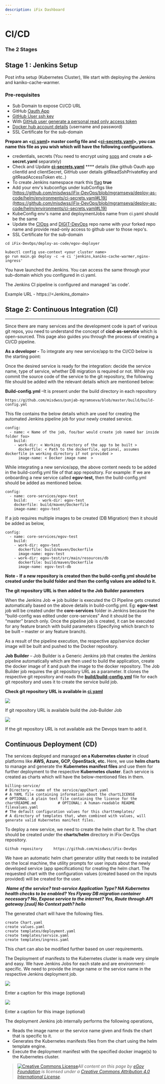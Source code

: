 ```yaml
---
description: iFix Dashboard
---
```


# CI/CD

### The 2 Stages <a href="#the-2-stages" id="the-2-stages"></a>

## **Stage 1 : Jenkins Setup**

Post infra setup (Kubernetes Cluster), We start with deploying the Jenkins and kaniko-cache-warmer.

### Pre-requisites

* Sub Domain to expose CI/CD URL
* GitHub [Oauth App](https://docs.github.com/en/developers/apps/building-oauth-apps/creating-an-oauth-app)
* [GitHub User ssh key](https://docs.github.com/en/developers/apps/building-oauth-apps/creating-an-oauth-app)
* With [GitHub user generate a personal read only access token](https://docs.github.com/en/github/authenticating-to-github/keeping-your-account-and-data-secure/creating-a-personal-access-token)&#x20;
* [Docker hub account details](https://hub.docker.com/signup) (username and password)
*   SSL Certificate for the sub-domain



**Prepare an <**[**ci.yaml**](https://github.com/misdwss/iFix-DevOps/blob/mgramseva/deploy-as-code/helm/environments/ci.yaml)**> master config file and <**[**ci-secrets.yaml**](https://github.com/misdwss/iFix-DevOps/blob/mgramseva/deploy-as-code/helm/environments/ci-secrets.yaml)**>, you can name this file as you wish which will have the following configurations.**

* credentials, secrets (You need to encrypt using [sops](https://github.com/mozilla/sops#updatekeys-command) and create a **ci-secret.yaml** separately)
* Check and Update [**ci-secrets.yaml**](https://github.com/misdwss/iFix-DevOps/blob/mgramseva/deploy-as-code/helm/environments/ci-secrets.yaml) **** details (like github Oauth app clientId and clientSecret, GitHub user details gitReadSshPrivateKey and gitReadAccessToken etc..)
* To create Jenkins namespace mark this [flag](https://github.com/egovernments/DIGIT-DevOps/blob/release/deploy-as-code/helm/environments/ci-demo.yaml#L5) **true**
* Add your env's kubconfigs under kubConfigs like [https://github.com/misdwss/iFix-DevOps/blob/mgramseva/deploy-as-code/helm/environments/ci-secrets.yaml#L19](https://github.com/misdwss/iFix-DevOps/blob/mgramseva/deploy-as-code/helm/environments/ci-secrets.yaml#L19)
* KubeConfig env's name and deploymentJobs name from ci.yaml should be the same&#x20;
* Update the [CIOps](https://github.com/misdwss/CIOps) and [DIGIT-DevOps](https://github.com/misdwss/iFix-DevOps) repo name with your forked repo name and provide read-only access to github user to those repo's.
* SSL Certificate for the sub-domain

```
cd iFix-DevOps/deploy-as-code/egov-deployer
```

```
kubectl config use-context <your cluster name>
go run main.go deploy -c -e ci 'jenkins,kaniko-cache-warmer,nginx-ingress'
```

You have launched the Jenkins. You can access the same through your sub-domain which you configured in ci.yaml.

The Jenkins CI pipeline is configured and managed 'as code'.

​Example URL - https://\<Jenkins\_domain>​

## **Stage 2: Continuous Integration (CI)** <a href="#continuous-integration-ci" id="continuous-integration-ci"></a>

****

Since there are many services and the development code is part of various git repos, you need to understand the concept of **cicd-as-service** which is open-sourced. This page also guides you through the process of creating a CI/CD pipeline.

**As a developer -** To integrate any new service/app to the CI/CD below is the starting point:

Once the desired service is ready for the integration: decide the service name, type of service, whether DB migration is required or not. While you commit the source code of the service to the git repository, the following file should be added with the relevant details which are mentioned below:

**Build-config.yml** –It is present under the build directory in each repository

```
https://github.com/misdwss/punjab-mgramseva/blob/master/build/build-config.yml
```

This file contains the below details which are used for creating the automated Jenkins pipeline job for your newly created service.

```
config:
  - name: < Name of the job, foo/bar would create job named bar inside folder foo>
    build:
    - work-dir: < Working directory of the app to be built >
      dockerfile: < Path to the dockerfile, optional, assumes dockerfile in working directory if not provided >
      image-name: < Docker image name  >
```

While integrating a new service/app, the above content needs to be added in the build-config.yml file of that app repository. For example: If we are onboarding a new service called **egov-test,** then the build-config.yml should be added as mentioned below.

```
config:   
  - name: core-services/egov-test     
    build:     - work-dir: egov-test       
    dockerfile: build/maven/Dockerfile       
    image-name: egov-test
```

If a job requires multiple images to be created (DB Migration) then it should be added as below,

```
config:   
  - name: core-services/egov-test     
    build:     
    - work-dir: egov-test       
      dockerfile: build/maven/Dockerfile       
      image-name: egov-test     
    - work-dir: egov-test/src/main/resources/db       
      dockerfile: build/maven/Dockerfile       
      image-name: egov-test-db
```

**Note -** **If a new repository is created then the build-config.yml should be created under the build folder and then the config values are added to it.**

**The git repository URL is then added to the Job Builder parameters**

When the Jenkins Job => job builder is executed the CI Pipeline gets created automatically based on the above details in build-config.yml. Eg: **egov-test** job will be created under the **core-services** folder in Jenkins because the “build-config was edited under core-services” And it should be the “master” branch only. Once the pipeline job is created, it can be executed for any feature branch with build parameters (Specifying which branch to be built – master or any feature branch).

As a result of the pipeline execution, the respective app/service docker image will be built and pushed to the Docker repository.

**Job Builder** – Job Builder is a Generic Jenkins job that creates the Jenkins pipeline automatically which are then used to build the application, create the docker image of it and push the image to the docker repository. The Job Builder job requires the git repository URL as a parameter. It clones the respective git repository and reads the [**build/build-config.yml**](https://github.com/misdwss/punjab-mgramseva/blob/master/build/build-config.yml) file for each git repository and uses it to create the service build job.

‌**Check git repository URL is available in** [**ci.yaml**](https://github.com/misdwss/iFix-DevOps/blob/mgramseva/deploy-as-code/helm/environments/ci.yaml)​[‌](https://github.com/egovernments/eGov-infraOps/blob/master/helm/environments/ci.yaml)‌

![](https://gblobscdn.gitbook.com/assets%2F-MERG\_iQW5oN4ukgXP8K%2Fsync%2F3b7e0c5ac4c5064192777b45de690069ff11a674.png?alt=media)

If git repository URL is available build the Job-Builder Job

![](https://gblobscdn.gitbook.com/assets%2F-MERG\_iQW5oN4ukgXP8K%2Fsync%2F402d59e5650213e9bbd0631717d6201307e02e2f.png?alt=media)

If the git repository URL is not available ask the Devops team to add it.

## **Continuous Deployment (CD)**‌ <a href="#continuous-deployment-cd" id="continuous-deployment-cd"></a>

The services deployed and managed **on a Kubernetes cluster** in cloud platforms like **AWS, Azure, GCP, OpenStack, etc.** Here, we use **helm charts** to manage and generate the **Kubernetes manifest files** and use them for further deployment to the respective **Kubernetes cluster**. Each service is created as charts which will have the below-mentioned files in them.

```
billing-service/   
# Directory – name of the service/appChart.yaml         
# A YAML file containing information about the chartLICENSE            
# OPTIONAL: A plain text file containing the license for the chartREADME.md          # OPTIONAL: A human-readable README filevalues.yaml        
# The default configuration values for this charttemplates/         
# A directory of templates that, when combined with values, will generate valid Kubernetes manifest files.
```

To deploy a new service, we need to create the helm chart for it. The chart should be created under the **charts/helm** directory in iFix-DevOps repository.

```
Github repository     https://github.com/misdwss/iFix-DevOps
```

We have an automatic helm chart generator utility that needs to be installed on the local machine, the utility prompts for user inputs about the newly developed service (app specifications) for creating the helm chart. The requested chart with the configuration values (created based on the inputs provided) will be created for the user.

‌ _**Name of the service? test-service Application Type? NA Kubernetes health checks to be enabled? Yes Flyway DB migration container necessary? No, Expose service to the internet? Yes, Route through API gateway \[zuul] No Context path? hello**_‌

The generated chart will have the following files.

```
create Chart.yaml
create values.yaml
create templates/deployment.yaml
create templates/service.yaml
create templates/ingress.yaml
```

This chart can also be modified further based on user requirements.

The Deployment of manifests to the Kubernetes cluster is made very simple and easy. We have Jenkins Jobs for each state and are environment-specific. We need to provide the image name or the service name in the respective Jenkins deployment job.

![](https://gblobscdn.gitbook.com/assets%2F-MERG\_iQW5oN4ukgXP8K%2Fsync%2Fe39a9063f0ae56f845ba2230786302c0d4e957e6.png?alt=media)

Enter a caption for this image (optional)

![](https://gblobscdn.gitbook.com/assets%2F-MERG\_iQW5oN4ukgXP8K%2Fsync%2F5e19cdbb9eb18d76fdd2b4f28c5aed5c8bf377e2.png?alt=media)

Enter a caption for this image (optional)

‌The deployment Jenkins job internally performs the following operations,‌

* Reads the image name or the service name given and finds the chart that is specific to it.
* Generates the Kubernetes manifests files from the chart using the helm template engine.
* Execute the deployment manifest with the specified docker image(s) to the Kubernetes cluster.

> [![Creative Commons License](https://i.creativecommons.org/l/by/4.0/80x15.png)_​_](http://creativecommons.org/licenses/by/4.0/)_All content on this page by_ [_eGov Foundation_](https://egov.org.in/) _is licensed under a_ [_Creative Commons Attribution 4.0 International License_](http://creativecommons.org/licenses/by/4.0/)_._
